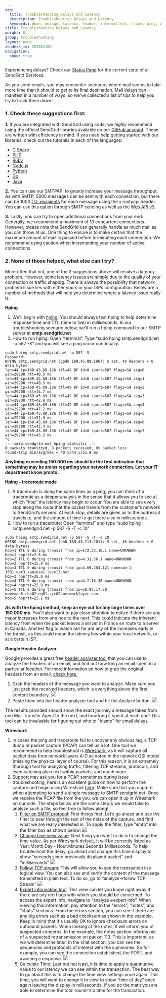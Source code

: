 ```yaml
---
seo:
  title: Troubleshooting Delays and Latency
  description: Troubleshooting Delays and Latency
  keywords: down, outage, latency, header, intermittent, trace, ping, wireshark, traceroute, hop, node, slowness, having issues?, delivering, after, mins, minutes, seconds, ms, milliseconds, slow, delay, hours, delays
title: Troubleshooting Delays and Latency
weight: 0
group: troubleshooting
layout: page
zendesk_id: 203884108
navigation:
  show: true
---
```


<call-out>

Experiencing delays? Check our [Status Page](http://status.sendgrid.com/) for the current state of all SendGrid Services.

</call-out>

 As you send emails, you may encounter scenarios where mail seems to take more time than it should to get to its final destination. Mail delays can manifest in a number of ways, so we've collected a list of tips to help you try to track them down!

### 1. Check these suggestions first:

**1.** If you are integrated with SendGrid using code, we _highly_ recommend using the official SendGrid libraries available on our [GitHub account](https://github.com/sendgrid). These are written with efficiency in mind. If you need help getting started with our libraries, check out the tutorials in each of the languages:

* [C Sharp](https://github.com/sendgrid/sendgrid-csharp/blob/master/README.md)
* [PHP](https://github.com/sendgrid/sendgrid-php/blob/master/README.md)
* [Ruby](https://github.com/sendgrid/sendgrid-ruby/blob/master/README.md)
* [Node.js](https://github.com/sendgrid/sendgrid-nodejs/blob/master/README.md)
* [Python](https://github.com/sendgrid/sendgrid-python/blob/master/README.md)
* [Go](https://github.com/sendgrid/sendgrid-go/blob/master/README.md)
* [Java](https://github.com/sendgrid/sendgrid-java/blob/master/README.md)

**2.** You can use our SMTPAPI to greatly increase your message throughput. As with SMTP, 5000 messages can be sent with each connection, but there can be 1000 [TO: recipients]({{root_url}}/for-developers/sending-email/getting-started-smtp/) for each message using the x-smtpapi header. You can use this option through SMTP sending as well as the [Web API v3]({{root_url}}/api-reference).

**3.** Lastly, you can try to open additional connections from your end: Generally, we recommend a maximum of 10 concurrent connections. However, please note that SendGrid can generally handle as much mail as you can throw at us. One thing to ensure is to make certain that the maximum amount of mail is passed before terminating each connection. We recommend using caution when incrementing your number of active connections.

### 2. None of those helped, what else can I try?

More often that not, one of the 3 suggestions above will resolve a latency problem. However, some latency issues are simply due to the quality of your connection or traffic shaping. There is always the possibility that network problem issue lies with either yours or your ISPs configuration. Below are a number of methods that will help you determine where a latency issue really is.

**Hping**
1. We'll begin with [hping](http://www.hping.org/). You should always test hping to help determine response time and TTL (time to live) in milliseconds. In our troubleshooting scenario below, we'll run a hping command to our SMTP server at **smtp.sendgrid.net**
2. How to run hping: Open “terminal”. Type “sudo hping smtp.sendgrid.net -p 587 -S” and you will see a ping occur continually.
```
sudo hping smtp.sendgrid.net -p 587 -S
Password:
HPING smtp.sendgrid.net (gpd0 169.45.89.186): S set, 40 headers + 0 data bytes
len=44 ip=169.45.89.186 ttl=49 DF id=0 sport=587 flags=SA seq=0 win=29200 rtt=40.5 ms
len=44 ip=169.45.89.186 ttl=49 DF id=0 sport=587 flags=SA seq=1 win=29200 rtt=40.5 ms
len=44 ip=169.45.89.186 ttl=49 DF id=0 sport=587 flags=SA seq=2 win=29200 rtt=45.7 ms
len=44 ip=169.45.89.186 ttl=49 DF id=0 sport=587 flags=SA seq=3 win=29200 rtt=42.8 ms
len=44 ip=169.45.89.186 ttl=49 DF id=0 sport=587 flags=SA seq=4 win=29200 rtt=47.2 ms
len=44 ip=169.45.89.186 ttl=49 DF id=0 sport=587 flags=SA seq=5 win=29200 rtt=51.8 ms
len=44 ip=169.45.89.186 ttl=49 DF id=0 sport=587 flags=SA seq=6 win=29200 rtt=42.4 ms
len=44 ip=169.45.89.186 ttl=49 DF id=0 sport=587 flags=SA seq=7 win=29200 rtt=45.2 ms
^C
--- smtp.sendgrid.net hping statistic ---
8 packets tramitted, 8 packets received, 0% packet loss
round-trip min/avg/max = 40.5/44.5/51.8 ms
```

**Anything exceeding 150.000 ms should be the first indication that something may be amiss regarding your network connection. Let your IT department know pronto.**

**Hping - traceroute mode**

1. A traceroute is along the same lines as a ping, you can think of a traceroute as a deeper analysis in the sense that it allows you to see at which “hop” the latency may begin to occur. You are able to see every stop along the route that the packet travels from the customer’s network to SendGrid’s servers. At each stop, details are given as to the address it travels to, and the amount of time to get there also in milliseconds.
2. How to run a traceroute: Open “terminal” and type “sudo hping smtp.sendgrid.net -p 587 -S -T -c 10”
```
sudo hping smtp.sendgrid.net -p 587 -S -T -c 10
HPING smtp.sendgrid.net (en0 169.45.113.201): S set, 40 headers + 0 data bytess
hop=1 TTL 0 during transit from ip=172.22.16.1 name=UNKNOWN
hop=1 hoprtt=2.8 ms
hop=2 TTL 0 during transit from ip=4.31.56.1 name=UNKNOWN
hop=2 hoprtt=15.9 ms
hop=3 TTL 0 during transit from ip=4.69.203.121 name=ae-1-3501.ear3.sanjose1.level3.net
hop=3 hoprtt=28.0 ms
hop=4 TTL 0 during transit from ip=4.7.16.38 name=UNKNOWN
hop=4 hoprtt=25.9 ms
hop=5 TTL 0 during transit from ip=50.97.17.78 name=ae6.cbs02.eq01.sjc02.networklayer.com
hop=5 hoprtt=25.2 ms
```

**As with the hping method, keep an eye out for any large times over 150.000 ms**. You'll also want to pay close attention to notice if there are any major increases from one hop to the next. This could indicate the inherent latency from when the packet leaves a server in France en route to a server in Canada. Another flag to watch out for are any of the increases early in the transit, as this could mean the latency lies within your local network, or at a certain ISP.

**Google Header Analyzer**

Google provides a great free [header analyzer tool](https://toolbox.googleapps.com/apps/messageheader/analyzeheader) that you can use to analyze the headers of an email, and find out how long an email spent in a particular location. For more information on how to grab the original headers from an email, [check here.]({{root_url}}/help0support/account-and-settings/checking-email-source/)

1. Grab the headers of the message you want to analyze. Make sure you just grab the received headers, which is everything above the first content boundary.
  ![]({{root_url}}/images/headersnocontent.gif)
2. Paste them into the header analyzer tool and hit the Analyze button.
  ![]({{root_url}}/images/headeranalyzer.gif)

The results provided should show the exact journey a message takes from one Mail Transfer Agent to the next, and how long it spent at each one! This tool can be invaluable for figuring out who to "blame" for email delays.

**Wireshark**

1. In cases the ping and traceroute fail to uncover any obvious lag, a TCP dump or packet capture (PCAP) can tell us a lot. One tool we recommend to help troubleshoot is [Wireshark](https://www.wireshark.org/download.html), as it will capture all packet data from network layers A-D as noted in the network OSI model (missing the physical layer of course). For this reason, it is an extremely thorough tool for analyzing traffic, filtering TCP streams, protocols, and even catching plain text within packets, and much more.
2. Support may ask you for a PCAP sometimes during issue troubleshooting, here is an excellent guide on how to perform the capture and begin using Wireshark  [here](http://www.howtogeek.com/104278/how-to-use-wireshark-to-capture-filter-and-inspect-packets/). Make sure that you capture when attempting to send a single message to SMTP.sendgrid.net. Once we receive the PCAP file from the you, we can open it up in Wireshark on our side. The steps below are the same step[s we would take to analyze such a file, so feel free to follow along!
    1. <u>Filter on SMTP protocol</u>: First things first. Let’s go ahead and use the filter to peer through the rest of the noise of the capture, and find what we are really interested in. To apply the filter, type “smtp” into the filter box as shown below:
      ![]({{root_url}}/images/CL_Troubleshooting_Delivery_Issues_16.png)
    2. <u>Change time view value</u>: Next thing you want to do is to change the time value. As per Wireshark default, it will be currently listed as Year:Month:Day - Hour:Minutes:Seconds:Milliseconds. To help troubleshoot the delay, go ahead and change this time display to show “seconds since previously displayed packet” and “milliseconds”
      ![]({{root_url}}/images/CL_Troubleshooting_Delivery_Issues_15.png)
    3. <u>Follow TCP stream</u>: This will allow you to see the transaction in a logical view. You can also see and verify the content of the message transmitted in plain text. To do so, go to “analyze->follow TCP Stream”
      ![]({{root_url}}/images/CL_Troubleshooting_Delivery_Issues_17.png)
    4. <u>Expert information tool</u>: This view can let you know right away if there are any red flags with which you should be concerned. To access the expert info, navigate to “analyze->expert info”. When viewing this information, pay attention to the “errors”, “notes”, and “chats” sections. From the errors section, you can see if there are any big errors such as a bad checksum as shown in the example. Keep in mind that It's usually OK to ignore checksum errors on outbound packets. When looking at the notes, it will inform you of suspected concerns. In the example, the notes section informs me of a suspected retransmission on packet 113. This is important, as we will determine later. In the chat section, you can see the sequences and protocols of interest with the summaries. So for example, you can see the connection established, the POST, and awaiting a response.
      ![]({{root_url}}/images/CL_Troubleshooting_Delivery_Issues_18.png)
    5. <u>Calculate Time</u>: Last but not least, it is time to apply a quantitative value to our latency we can see within the transaction. The best way to go about this is to change the time view settings once again. This time, you will want to change it to view to show “time of day” once again leaving the display in milliseconds. If you do the math you are able to determine the total round-trip time for the transaction.

